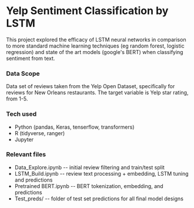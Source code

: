 # Yelp Sentiment Classification by LSTM

This project explored the efficacy of LSTM neural networks in comparison to more standard machine learning techniques (eg random forest, logistic regression) and state of the art models (google's BERT) when classifying sentiment from text.

### Data Scope

Data set of reviews taken from the Yelp Open Dataset, specifically for reviews for New Orleans restaurants. The target variable is Yelp star rating, from 1-5.

### Tech used
* Python (pandas, Keras, tenserflow, transformers)
* R (tidyverse, ranger)
* Jupyter

### Relevant files

* Data_Explore.ipynb -- initial review filtering and train/test split
* LSTM_Build.ipynb -- review text processing + embedding, LSTM tuning and predictions
* Pretrained BERT.ipynb -- BERT tokenization, embedding, and predictions
* Test_preds/ -- folder of test set predictions for all final model designs
